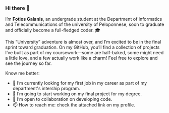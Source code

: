 ### Hi there 👋

I’m **Fotios Galanis**, an undergrade student at the Department of Informatics and Telecommunications of the university of Peloponnese, soon to graduate and officially become a full-fledged coder. 🎓

This “University” adventure is almost over, and I’m excited to be in the final sprint toward graduation. On my GitHub, you’ll find a collection of projects I’ve built as part of my coursework—some are half-baked, some might need a little love, and a few actually work like a charm! Feel free to explore and see the journey so far.

Know me better:

- 🔭 I’m currently looking for my first job in my career as part of my department's intership program.
- 🌱 I’m going to start working on my final project for my degree.
- 👯 I’m open to collaboration on developing code.
- 📫 How to reach me: check the attached link on my profile.
